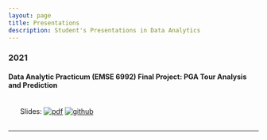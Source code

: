 ```yaml
---
layout: page
title: Presentations
description: Student's Presentations in Data Analytics
---
```



###  2021

#### Data Analytic Practicum (EMSE 6992) Final Project: PGA Tour Analysis and Prediction
<br/>&nbsp; &nbsp; &nbsp; Slides:
[![pdf](icons16/pdf-icon.png)](https://www.biostat.wisc.edu/~kbroman/presentations/SGN2017/sgn2017.pdf)
[![github](icons16/github-icon.png)](https://github.com/kbroman/Talk_SGN2017)<br/>
&nbsp; &nbsp; &nbsp; 

---




